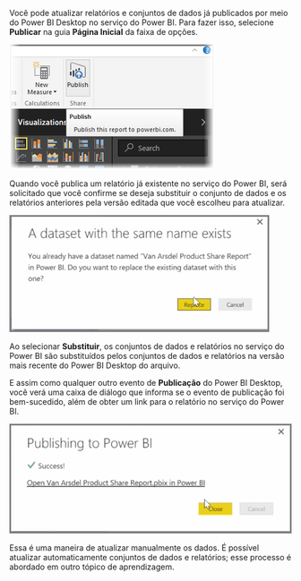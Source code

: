 Você pode atualizar relatórios e conjuntos de dados já publicados por meio do Power BI Desktop no serviço do Power BI. Para fazer isso, selecione **Publicar** na guia **Página Inicial** da faixa de opções.

![](media/4-5-manually-republish-reports/4-5_0.png)

Quando você publica um relatório já existente no serviço do Power BI, será solicitado que você confirme se deseja substituir o conjunto de dados e os relatórios anteriores pela versão editada que você escolheu para atualizar.

![](media/4-5-manually-republish-reports/4-5_1.png)

Ao selecionar **Substituir**, os conjuntos de dados e relatórios no serviço do Power BI são substituídos pelos conjuntos de dados e relatórios na versão mais recente do Power BI Desktop do arquivo.

E assim como qualquer outro evento de **Publicação** do Power BI Desktop, você verá uma caixa de diálogo que informa se o evento de publicação foi bem-sucedido, além de obter um link para o relatório no serviço do Power BI.

![](media/4-5-manually-republish-reports/4-5_2.png)

Essa é uma maneira de atualizar manualmente os dados. É possível atualizar automaticamente conjuntos de dados e relatórios; esse processo é abordado em outro tópico de aprendizagem.

